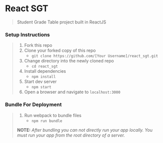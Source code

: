 # React SGT

> Student Grade Table project built in ReactJS

### Setup Instructions

> 1. Fork this repo
> 1. Clone your forked copy of this repo
>    - `git clone https://github.com/[Your Username]/react_sgt.git`
> 1. Change directory into the newly cloned repo
>    - `cd react_sgt`
> 1. Install dependencies 
>    - `npm install`
> 1. Start dev server
>    - `npm start`
> 1. Open a browser and navigate to `localhost:3000`

### Bundle For Deployment

> 1. Run webpack to bundle files
>    - `npm run bundle`
> 
> **NOTE:** *After bundling you can not directly run your app locally. You must run your app from the root directory of a server.*
